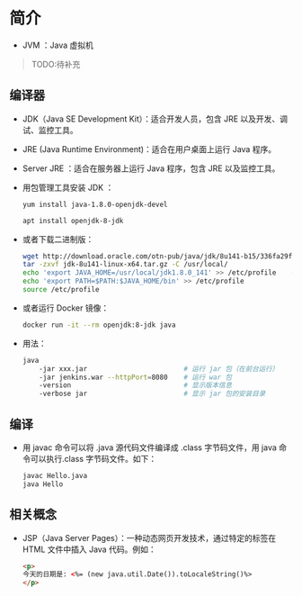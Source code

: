 # 简介

- JVM ：Java 虚拟机

> TODO:待补充

## 编译器


- JDK（Java SE Development Kit）：适合开发人员，包含 JRE 以及开发、调试、监控工具。
- JRE (Java Runtime Environment)：适合在用户桌面上运行 Java 程序。
- Server JRE ：适合在服务器上运行 Java 程序，包含 JRE 以及监控工具。


- 用包管理工具安装 JDK ：
    ```sh
    yum install java-1.8.0-openjdk-devel
    ```
    ```sh
    apt install openjdk-8-jdk
    ```

- 或者下载二进制版：
    ```sh
    wget http://download.oracle.com/otn-pub/java/jdk/8u141-b15/336fa29ff2bb4ef291e347e091f7f4a7/jdk-8u141-linux-x64.tar.gz --header "Cookie: oraclelicense=accept-securebackup-cookie"
    tar -zxvf jdk-8u141-linux-x64.tar.gz -C /usr/local/
    echo 'export JAVA_HOME=/usr/local/jdk1.8.0_141' >> /etc/profile    # 配置环境变量
    echo 'export PATH=$PATH:$JAVA_HOME/bin' >> /etc/profile
    source /etc/profile
    ```

- 或者运行 Docker 镜像：
    ```sh
    docker run -it --rm openjdk:8-jdk java
    ```

- 用法：
    ```sh
    java
        -jar xxx.jar                        # 运行 jar 包（在前台运行）
        -jar jenkins.war --httpPort=8080    # 运行 war 包
        -version                            # 显示版本信息
        -verbose jar                        # 显示 jar 包的安装目录
    ```

## 编译

- 用 javac 命令可以将 .java 源代码文件编译成 .class 字节码文件，用 java 命令可以执行.class 字节码文件。如下：
    ```sh
    javac Hello.java
    java Hello
    ```

## 相关概念

- JSP（Java Server Pages）：一种动态网页开发技术，通过特定的标签在 HTML 文件中插入 Java 代码。例如：
    ```html
    <p>
    今天的日期是: <%= (new java.util.Date()).toLocaleString()%>
    </p>
    ```




